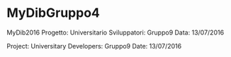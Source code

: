 # MyDibGruppo4
MyDib2016
Progetto: Universitario
Sviluppatori: Gruppo9
Data: 13/07/2016

Project: Universitary
Developers: Gruppo9
Date: 13/07/2016
